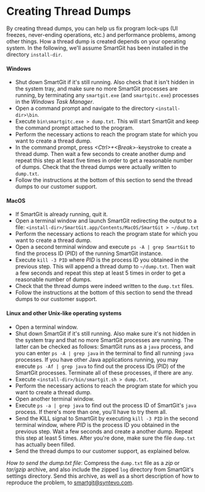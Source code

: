 # Creating Thread Dumps

By creating thread dumps, you can help us fix program lock-ups (UI
freezes, never-ending operations, etc.) and performance problems, among
other things. How a thread dump is created depends on your operating
system. In the following, we'll assume SmartGit has been installed in
the directory `install-dir`.

#### Windows

-   Shut down SmartGit if it's still running. Also check that it isn't
    hidden in the system tray, and make sure no more SmartGit processes
    are running, by terminating any `smartgit.exe` (and `smartgitc.exe`)
    processes in the *Windows Task Manager*.
-   Open a command prompt and navigate to the directory
    `<install-dir>\bin`.
-   Execute `bin\smartgitc.exe > dump.txt`. This will start SmartGit and
    keep the command prompt attached to the program.
-   Perform the necessary actions to reach the program state for which
    you want to create a thread dump.
-   In the command prompt, press *\<Ctrl>+\<Break>*-keystroke to create
    a thread dump. Then wait a few seconds to create another dump and
    repeat this step at least five times in order to get a reasonable
    number of dumps. Check that the thread dumps were actually written
    to `dump.txt`.
-   Follow the instructions at the bottom of this section to send the
    thread dumps to our customer support.

#### MacOS

-   If SmartGit is already running, quit it.
-   Open a terminal window and launch SmartGit redirecting the output to
    a file:
    `<install-dir>/SmartGit.app/Contents/MacOS/SmartGit > ~/dump.txt`
-   Perform the necessary actions to reach the program state for which
    you want to create a thread dump.
-   Open a second terminal window and execute `ps -A | grep SmartGit` to
    find the process ID (PID) of the running SmartGit instance.
-   Execute `kill -3 PID` where *PID* is the process ID you obtained in
    the previous step. This will append a thread dump to `~/dump.txt`.
    Then wait a few seconds and repeat this step at least 5 times in
    order to get a reasonable number of dumps.
-   Check that the thread dumps were indeed written to the `dump.txt`
    files.
-   Follow the instructions at the bottom of this section to send the
    thread dumps to our customer support.

#### Linux and other Unix-like operating systems

-   Open a terminal window.
-   Shut down SmartGit if it's still running. Also make sure it's not
    hidden in the system tray and that no more SmartGit processes are
    running. The latter can be checked as follows: SmartGit runs as a
    `java` process, and you can enter `ps -A | grep java` in the
    terminal to find all running `java` processes. If you have other
    Java applications running, you may execute `ps -Af | grep java` to
    find out the process IDs (PID) of the SmartGit processes. Terminate
    all of these processes, if there are any.
-   Execute `<install-dir>/bin/smartgit.sh > dump.txt`.
-   Perform the necessary actions to reach the program state for which
    you want to create a thread dump.
-   Open another terminal window.
-   Execute `ps -a | grep java` to find out the process ID of SmartGit's
    `java` process. If there's more than one, you'll have to try them
    all.
-   Send the KILL signal to SmartGit by executing `kill -3 PID` in the
    second terminal window, where *PID* is the process ID you obtained
    in the previous step. Wait a few seconds and create a another dump.
    Repeat this step at least 5 times. After you're done, make sure the
    file `dump.txt` has actually been filled.
-   Send the thread dumps to our customer support, as explained below.

*How to send the dump.txt file*: Compress the `dump.txt` file as a *zip*
or *tar/gzip* archive, and also include the zipped `log` directory from
SmartGit's settings directory. Send this archive, as well as a short
description of how to reproduce the problem, to <smartgit@syntevo.com>.
